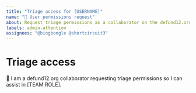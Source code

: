 ```yaml
---
title: "Triage access for [USERNAME]"
name: "🔐 User permissions request"
about: Request triage permissions as a collaborator on the defund12.org team.
labels: admin-attention
assignees: "@bingbongle @shortcircuit3"
---
```


# Triage access

👋 I am a defund12.org collaborator requesting triage permissions so I can assist in [TEAM ROLE].
